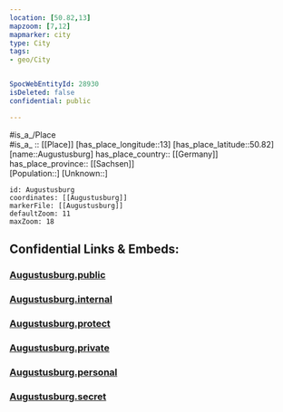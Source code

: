 ```yaml
---
location: [50.82,13] 
mapzoom: [7,12] 
mapmarker: city 
type: City
tags:
- geo/City


SpocWebEntityId: 28930
isDeleted: false
confidential: public

---
```

#is_a_/Place  
#is_a_ :: [[Place]] 
[has_place_longitude::13] 
[has_place_latitude::50.82] 
[name::Augustusburg] 
has_place_country:: [[Germany]]  
has_place_province:: [[Sachsen]]  
[Population::] 
[Unknown::] 


```leaflet
id: Augustusburg
coordinates: [[Augustusburg]] 
markerFile: [[Augustusburg]] 
defaultZoom: 11 
maxZoom: 18
```


## Confidential Links & Embeds: 

### [Augustusburg.public](/_public/\Earth\Continent\Europe\Europe~Central\Germany\Germany~East\Sachsen\counties~Sachsen\Chemnitz\CityAugustusburg.public.md) 

### [Augustusburg.internal](/_internal/\Earth\Continent\Europe\Europe~Central\Germany\Germany~East\Sachsen\counties~Sachsen\Chemnitz\CityAugustusburg.internal.md) 

### [Augustusburg.protect](/_protect/\Earth\Continent\Europe\Europe~Central\Germany\Germany~East\Sachsen\counties~Sachsen\Chemnitz\CityAugustusburg.protect.md) 

### [Augustusburg.private](/_private/\Earth\Continent\Europe\Europe~Central\Germany\Germany~East\Sachsen\counties~Sachsen\Chemnitz\CityAugustusburg.private.md) 

### [Augustusburg.personal](/_personal/\Earth\Continent\Europe\Europe~Central\Germany\Germany~East\Sachsen\counties~Sachsen\Chemnitz\CityAugustusburg.personal.md) 

### [Augustusburg.secret](/_secret/\Earth\Continent\Europe\Europe~Central\Germany\Germany~East\Sachsen\counties~Sachsen\Chemnitz\CityAugustusburg.secret.md)

